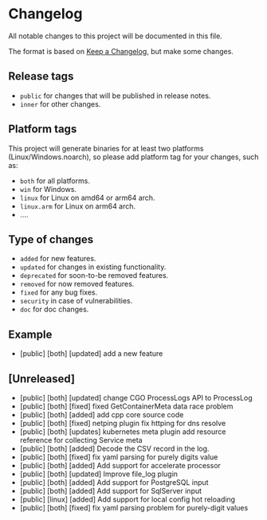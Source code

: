 # Changelog

All notable changes to this project will be documented in this file.

The format is based on [Keep a Changelog](https://keepachangelog.com/en/1.0.0/), but make some changes.

## Release tags

- `public` for changes that will be published in release notes.
- `inner` for other changes.

## Platform tags

This project will generate binaries for at least two platforms (Linux/Windows.noarch), so please add platform tag for
your changes, such as:

- `both` for all platforms.
- `win` for Windows.
- `linux` for Linux on amd64 or arm64 arch.
- `linux.arm` for Linux on arm64 arch.
- ....

## Type of changes

- `added` for new features.
- `updated` for changes in existing functionality.
- `deprecated` for soon-to-be removed features.
- `removed` for now removed features.
- `fixed` for any bug fixes.
- `security` in case of vulnerabilities.
- `doc` for doc changes.

## Example

- [public] [both] [updated] add a new feature

## [Unreleased]

- [public] [both] [updated] change CGO ProcessLogs API to ProcessLog
- [public] [both] [fixed] fixed GetContainerMeta data race problem
- [public] [both] [added] add cpp core source code
- [public] [both] [fixed] netping plugin fix httping for dns resolve
- [public] [both] [updates] kubernetes meta plugin add resource reference for collecting Service meta
- [public] [both] [added] Decode the CSV record in the log.
- [public] [both] [fixed] fix yaml parsing for purely digits value
- [public] [both] [added] Add support for accelerate processor
- [public] [both] [updated] Improve file_log plugin
- [public] [both] [added] Add support for PostgreSQL input
- [public] [both] [added] Add support for SqlServer input
- [public] [linux] [added] Add support for local config hot reloading
- [public] [both] [fixed] fix yaml parsing problem for purely-digit values

